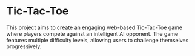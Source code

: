 # Tic-Tac-Toe
This project aims to create an engaging web-based Tic-Tac-Toe game where players compete against an intelligent AI opponent. The game features multiple difficulty levels, allowing users to challenge themselves progressively.
